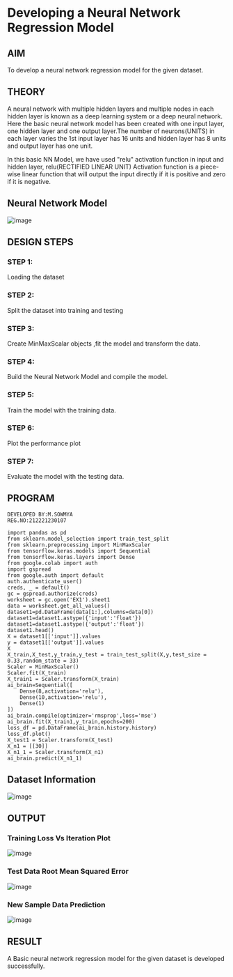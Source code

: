 # Developing a Neural Network Regression Model

## AIM

To develop a neural network regression model for the given dataset.

## THEORY
A neural network with multiple hidden layers and multiple nodes in each hidden layer is known as a deep learning system or a deep neural network. Here the basic neural network model has been created with one input layer, one hidden layer and one output layer.The number of neurons(UNITS) in each layer varies the 1st input layer has 16 units and hidden layer has 8 units and output layer has one unit.

In this basic NN Model, we have used "relu" activation function in input and hidden layer, relu(RECTIFIED LINEAR UNIT) Activation function is a piece-wise linear function that will output the input directly if it is positive and zero if it is negative.

## Neural Network Model
![image](https://github.com/jithendra2004/basic-nn-model/assets/94226297/2b87cc95-de4e-4949-9691-0e15cd425197)


## DESIGN STEPS

### STEP 1:

Loading the dataset

### STEP 2:

Split the dataset into training and testing

### STEP 3:

Create MinMaxScalar objects ,fit the model and transform the data.

### STEP 4:

Build the Neural Network Model and compile the model.

### STEP 5:

Train the model with the training data.

### STEP 6:

Plot the performance plot

### STEP 7:

Evaluate the model with the testing data.

## PROGRAM
~~~
DEVELOPED BY:M.SOWMYA
REG.NO:212221230107
~~~
~~~
import pandas as pd
from sklearn.model_selection import train_test_split
from sklearn.preprocessing import MinMaxScaler
from tensorflow.keras.models import Sequential
from tensorflow.keras.layers import Dense
from google.colab import auth
import gspread
from google.auth import default
auth.authenticate_user()
creds, _ = default()
gc = gspread.authorize(creds)
worksheet = gc.open('EX1').sheet1
data = worksheet.get_all_values()
dataset1=pd.DataFrame(data[1:],columns=data[0])
dataset1=dataset1.astype({'input':'float'})
dataset1=dataset1.astype({'output':'float'})
dataset1.head()
X = dataset1[['input']].values
y = dataset1[['output']].values
X
X_train,X_test,y_train,y_test = train_test_split(X,y,test_size = 0.33,random_state = 33)
Scaler = MinMaxScaler()
Scaler.fit(X_train)
X_train1 = Scaler.transform(X_train)
ai_brain=Sequential([
    Dense(8,activation='relu'),
    Dense(10,activation='relu'),
    Dense(1)
])
ai_brain.compile(optimizer='rmsprop',loss='mse')
ai_brain.fit(X_train1,y_train,epochs=200)
loss_df = pd.DataFrame(ai_brain.history.history)
loss_df.plot()
X_test1 = Scaler.transform(X_test)
X_n1 = [[30]]
X_n1_1 = Scaler.transform(X_n1)
ai_brain.predict(X_n1_1)
~~~

## Dataset Information

![image](https://github.com/jithendra2004/basic-nn-model/assets/94226297/4d33094b-fd1c-4d15-abe0-94ed2f192ced)


## OUTPUT

### Training Loss Vs Iteration Plot

![image](https://github.com/jithendra2004/basic-nn-model/assets/94226297/c8a0774d-cce6-4652-9e28-aefa3a518fa0)


### Test Data Root Mean Squared Error
![image](https://github.com/jithendra2004/basic-nn-model/assets/94226297/23041bbc-2221-4744-8ac4-139582d8e3d1)


### New Sample Data Prediction

![image](https://github.com/jithendra2004/basic-nn-model/assets/94226297/1107a195-6b18-4cf3-aa47-b2959920b1dd)

## RESULT
A Basic neural network regression model for the given dataset is developed successfully.
